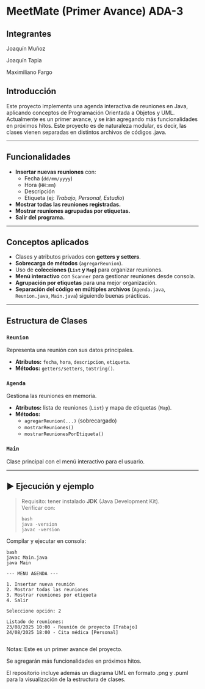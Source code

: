 # MeetMate (Primer Avance) ADA-3

## Integrantes

Joaquín Muñoz

Joaquín Tapia

Maximiliano Fargo

## Introducción

Este proyecto implementa una agenda interactiva de reuniones en Java, aplicando conceptos de Programación Orientada a Objetos y UML.  
Actualmente es un primer avance, y se irán agregando más funcionalidades en próximos hitos.
Este proyecto es de naturaleza modular, es decir, las clases vienen separadas en distintos archivos de códigos .java.

---

## Funcionalidades

- **Insertar nuevas reuniones** con:
  - Fecha (`dd/mm/yyyy`)
  - Hora (`HH:mm`)
  - Descripción
  - Etiqueta (ej: *Trabajo, Personal, Estudio*)
- **Mostrar todas las reuniones registradas.**
- **Mostrar reuniones agrupadas por etiquetas.**
- **Salir del programa.**

---

## Conceptos aplicados

- Clases y atributos privados con **getters y setters**.  
- **Sobrecarga de métodos** (`agregarReunion`).  
- Uso de **colecciones (`List` y `Map`)** para organizar reuniones.  
- **Menú interactivo** con `Scanner` para gestionar reuniones desde consola.  
- **Agrupación por etiquetas** para una mejor organización.  
- **Separación del código en múltiples archivos** (`Agenda.java`, `Reunion.java`, `Main.java`) siguiendo buenas prácticas.  

---

## Estructura de Clases

### `Reunion`
Representa una reunión con sus datos principales.  
- **Atributos:** `fecha`, `hora`, `descripcion`, `etiqueta`.  
- **Métodos:** `getters/setters`, `toString()`.

### `Agenda`
Gestiona las reuniones en memoria.  
- **Atributos:** lista de reuniones (`List`) y mapa de etiquetas (`Map`).  
- **Métodos:**  
  - `agregarReunion(...)` (sobrecargado)  
  - `mostrarReuniones()`  
  - `mostrarReunionesPorEtiqueta()`

### `Main`
Clase principal con el menú interactivo para el usuario.  

---

## ▶ Ejecución y ejemplo

> Requisito: tener instalado **JDK** (Java Development Kit).  
> Verificar con:
> ```
> bash
> java -version
> javac -version
> ```

Compilar y ejecutar en consola:

```
bash
javac Main.java
java Main

--- MENU AGENDA ---

1. Insertar nueva reunión
2. Mostrar todas las reuniones
3. Mostrar reuniones por etiqueta
4. Salir

Seleccione opción: 2

Listado de reuniones:
23/08/2025 10:00 - Reunión de proyecto [Trabajo]
24/08/2025 18:00 - Cita médica [Personal]


```

Notas:
Este es un primer avance del proyecto.

Se agregarán más funcionalidades en próximos hitos.

El repositorio incluye además un diagrama UML en formato .png y .puml para la visualización de la estructura de clases.
